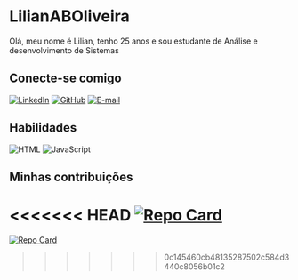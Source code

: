 # LilianABOliveira

Olá, meu nome é Lilian, tenho 25 anos e sou estudante de Análise e desenvolvimento de Sistemas

## Conecte-se comigo

[![LinkedIn](https://img.shields.io/badge/LinkedIn-DB7093?style=for-the-badge&logo=linkedin&logoColor=white)](https://www.linkedin.com/in/lilianaboliveira/)
[![GitHub](https://img.shields.io/badge/GitHub-DB7093?style=for-the-badge&logo=github&logoColor=white)](https://github.com/lilianaboliveira)
[![E-mail](https://img.shields.io/badge/-Email-DB7093?style=for-the-badge&logo=microsoft-outlook&logoColor=007BFF)](mailto:lilian.branco.oliveira@gmail.com)


## Habilidades

![HTML](https://img.shields.io/badge/HTML-DB7093?style=for-the-badge&logo=html5&logoColor=white)
![JavaScript](https://img.shields.io/badge/JavaScript-DB7093?style=for-the-badge&logo=javascript&logoColor=white)


## Minhas contribuições
<<<<<<< HEAD
[![Repo Card](https://github-readme-stats.vercel.app/api/pin/?username=LilianABOliveira&repo=dio-lab-open-source&bg_color=000&border_color=DB7093&show_icons=true&icon_color=DB7093&title_color=FFFFFF&text_color=FFFFFF)](https://github.com/LilianABOliveira/SEUREPOSITORIO)
=======
[![Repo Card](https://github-readme-stats.vercel.app/api/pin/?username=LilianABOliveira&repo=dio-lab-open-source&bg_color=000&border_color=DB7093&show_icons=true&icon_color=DB7093&title_color=FFFFFF&text_color=FFFFFF)](https://github.com/LilianABOLiveira/SEUREPOSITORIO)
>>>>>>> 0c145460cb48135287502c584d3440c8056b01c2

